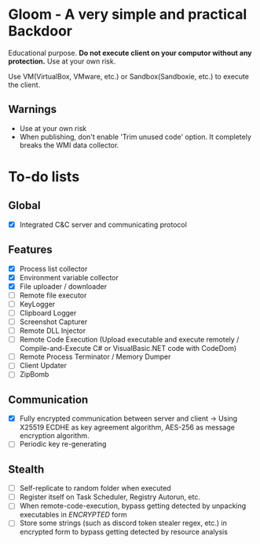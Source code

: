 # Gloom - A very simple and practical Backdoor

Educational purpose. **Do not execute client on your computor without any protection.** Use at your own risk.

Use VM(VirtualBox, VMware, etc.) or Sandbox(Sandboxie, etc.) to execute the client.

## Warnings
* Use at your own risk
* When publishing, don't enable 'Trim unused code' option. It completely breaks the WMI data collector.

# To-do lists

## Global
* [x] Integrated C&C server and communicating protocol

## Features
* [x] Process list collector
* [x] Environment variable collector
* [x] File uploader / downloader
* [ ] Remote file executor
* [ ] KeyLogger
* [ ] Clipboard Logger
* [ ] Screenshot Capturer
* [ ] Remote DLL Injector
* [ ] Remote Code Execution (Upload executable and execute remotely / Compile-and-Execute C# or VisualBasic.NET code with CodeDom)
* [ ] Remote Process Terminator / Memory Dumper
* [ ] Client Updater
* [ ] ZipBomb

## Communication
* [x] Fully encrypted communication between server and client -> Using X25519 ECDHE as key agreement algorithm, AES-256 as message encryption algorithm.
* [ ] Periodic key re-generating

## Stealth
* [ ] Self-replicate to random folder when executed
* [ ] Register itself on Task Scheduler, Registry Autorun, etc.
* [ ] When remote-code-execution, bypass getting detected by unpacking executables in _ENCRYPTED_ form
* [ ] Store some strings (such as discord token stealer regex, etc.) in encrypted form to bypass getting detected by resource analysis
